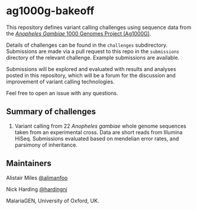 # ag1000g-bakeoff

This repository defines variant calling challenges using sequence data from the [_Anopheles Gambiae_ 1000 Genomes Project (Ag1000G)](https://www.malariagen.net/projects/ag1000g).

Details of challenges can be found in the `challenges` subdirectory. 
Submissions are made via a pull request to this repo in the `submissions` directory of the relevant challenge.
Example submissions are available.

Submissions will be explored and evaluated with results and analyses posted in this repository, which will be a forum for the discussion and improvement of variant calling technologies.

Feel free to open an issue with any questions.

## Summary of challenges

1. Variant calling from 22 _Anopheles gambiae_ whole genome sequences taken from an experimental cross. Data are short reads from Illumina HiSeq. Submissions evaluated based on mendelian error rates, and parsimony of inheritance.

## Maintainers

Alistair Miles [@alimanfoo](https://github.com/alimanfoo)

Nick Harding [@hardingnj](https://github.com/hardingnj)

MalariaGEN, University of Oxford, UK.


